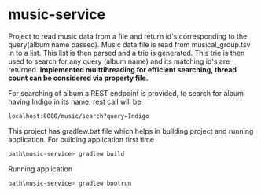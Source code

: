 # music-service

Project to read music data from a file and return id's corresponding to the query(album name passed).
Music data file is read from musical_group.tsv in to a list. This list is then parsed and a trie is generated.
This trie is then used to search for any query (album name) and its matching id's are returned.
**Implemented multtihreading for efficient searching, thread count can be considered via property file.**

For searching of album a REST endpoint is provided, to search for album having Indigo in its name, rest call will be
```sh
localhost:8080/music/search?query=Indigo
```
This project has gradlew.bat file which helps in building project and running application.
For building application first time
```sh
path\music-service> gradlew build
```
Running application
```sh
path\music-service> gradlew bootrun
```
